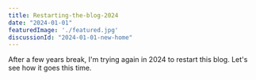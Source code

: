 ```yaml
---
title: Restarting-the-blog-2024
date: "2024-01-01"
featuredImage: './featured.jpg'
discussionId: "2024-01-01-new-home"   
---
```


After a few years break, I'm trying again in 2024 to restart this blog. Let's see how it goes this time.
